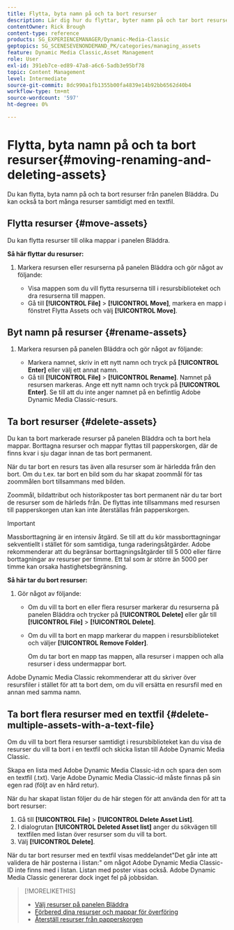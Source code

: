 ```yaml
---
title: Flytta, byta namn på och ta bort resurser
description: Lär dig hur du flyttar, byter namn på och tar bort resurser i Adobe Dynamic Media Classic.
contentOwner: Rick Brough
content-type: reference
products: SG_EXPERIENCEMANAGER/Dynamic-Media-Classic
geptopics: SG_SCENESEVENONDEMAND_PK/categories/managing_assets
feature: Dynamic Media Classic,Asset Management
role: User
exl-id: 391eb7ce-ed89-47a8-a6c6-5adb3e95bf78
topic: Content Management
level: Intermediate
source-git-commit: 8dc990a1fb1355b00fa4839e14b92bb6562d40b4
workflow-type: tm+mt
source-wordcount: '597'
ht-degree: 0%

---
```


# Flytta, byta namn på och ta bort resurser{#moving-renaming-and-deleting-assets}

Du kan flytta, byta namn på och ta bort resurser från panelen Bläddra. Du kan också ta bort många resurser samtidigt med en textfil.

## Flytta resurser {#move-assets}

Du kan flytta resurser till olika mappar i panelen Bläddra.

**Så här flyttar du resurser:**

1. Markera resursen eller resurserna på panelen Bläddra och gör något av följande:

   * Visa mappen som du vill flytta resurserna till i resursbiblioteket och dra resurserna till mappen.
   * Gå till **[!UICONTROL File]** > **[!UICONTROL Move]**, markera en mapp i fönstret Flytta Assets och välj **[!UICONTROL Move]**.

## Byt namn på resurser {#rename-assets}

1. Markera resursen på panelen Bläddra och gör något av följande:

   * Markera namnet, skriv in ett nytt namn och tryck på **[!UICONTROL Enter]** eller välj ett annat namn.
   * Gå till **[!UICONTROL File]** > **[!UICONTROL Rename]**. Namnet på resursen markeras. Ange ett nytt namn och tryck på **[!UICONTROL Enter]**. Se till att du inte anger namnet på en befintlig Adobe Dynamic Media Classic-resurs.

## Ta bort resurser {#delete-assets}

Du kan ta bort markerade resurser på panelen Bläddra och ta bort hela mappar. Borttagna resurser och mappar flyttas till papperskorgen, där de finns kvar i sju dagar innan de tas bort permanent.

När du tar bort en resurs tas även alla resurser som är härledda från den bort. Om du t.ex. tar bort en bild som du har skapat zoommål för tas zoommålen bort tillsammans med bilden.

Zoommål, bildattribut och historikposter tas bort permanent när du tar bort de resurser som de härleds från. De flyttas inte tillsammans med resursen till papperskorgen utan kan inte återställas från papperskorgen.

>[!IMPORTANT]
>
>Massborttagning är en intensiv åtgärd. Se till att du kör massborttagningar sekventiellt i stället för som samtidiga, tunga raderingsåtgärder. Adobe rekommenderar att du begränsar borttagningsåtgärder till 5 000 eller färre borttagningar av resurser per timme. Ett tal som är större än 5000 per timme kan orsaka hastighetsbegränsning.

**Så här tar du bort resurser:**

1. Gör något av följande:

   * Om du vill ta bort en eller flera resurser markerar du resurserna på panelen Bläddra och trycker på **[!UICONTROL Delete]** eller går till **[!UICONTROL File]** > **[!UICONTROL Delete]**.
   * Om du vill ta bort en mapp markerar du mappen i resursbiblioteket och väljer **[!UICONTROL Remove Folder]**.

     Om du tar bort en mapp tas mappen, alla resurser i mappen och alla resurser i dess undermappar bort.

Adobe Dynamic Media Classic rekommenderar att du skriver över resursfiler i stället för att ta bort dem, om du vill ersätta en resursfil med en annan med samma namn.

## Ta bort flera resurser med en textfil {#delete-multiple-assets-with-a-text-file}

Om du vill ta bort flera resurser samtidigt i resursbiblioteket kan du visa de resurser du vill ta bort i en textfil och skicka listan till Adobe Dynamic Media Classic.

Skapa en lista med Adobe Dynamic Media Classic-id:n och spara den som en textfil (.txt). Varje Adobe Dynamic Media Classic-id måste finnas på sin egen rad (följt av en hård retur).

När du har skapat listan följer du de här stegen för att använda den för att ta bort resurser:

1. Gå till **[!UICONTROL File]** > **[!UICONTROL Delete Asset List]**.
1. I dialogrutan **[!UICONTROL Deleted Asset list]** anger du sökvägen till textfilen med listan över resurser som du vill ta bort.
1. Välj **[!UICONTROL Delete]**.

När du tar bort resurser med en textfil visas meddelandet&quot;Det går inte att validera de här posterna i listan:&quot; om något Adobe Dynamic Media Classic-ID inte finns med i listan. Listan med poster visas också. Adobe Dynamic Media Classic genererar dock inget fel på jobbsidan.

>[!MORELIKETHIS]
>
>* [Välj resurser på panelen Bläddra](selecting-assets-browse-panel.md#selecting_assets_in_the_browse_panel)
>* [Förbered dina resurser och mappar för överföring](uploading-files.md#preparing_your_assets_and_folders_for_uploading)
>* [Återställ resurser från papperskorgen](trash-folder.md#restoring_assets_from_the_trash_folder)
